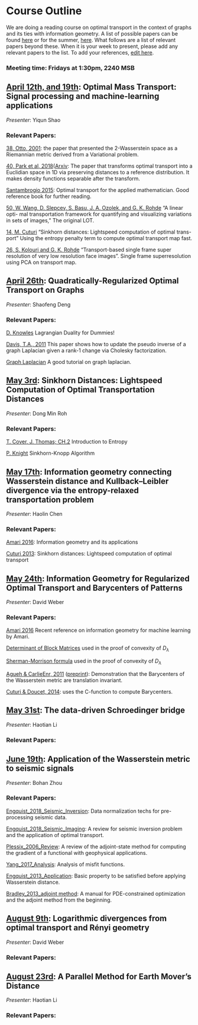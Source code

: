 # Course Outline

We are doing a reading course on optimal transport in the context of graphs and its ties with information geometry. A list of possible papers can be found [here](https://www.math.ucdavis.edu/~saito/data/acha.read.s19/) or for the summer, [here](https://www.math.ucdavis.edu/~saito/data/acha.read.f19/). What follows are a list of relevant papers beyond these. When it is your week to present, please add any relevant papers to the list. To add your references, [edit here](https://github.com/dsweber2/optimalTransportInfoGeo/edit/master/index.md).

### Meeting time: Fridays at 1:30pm, 2240 MSB

## [April 12th, and 19th](https://doi.org/10.1109/MSP.2017.2695801): Optimal Mass Transport: Signal processing and machine-learning applications
*Presenter*: Yiqun Shao
### Relevant Papers: 
[38, Otto, 2001](https://doi.org/10.1081/PDE-100002243): the paper that presented the 2-Wasserstein space as a Riemannian metric derived from a Variational problem.

[40, Park et al, 2018](https://doi.org/10.1016/j.acha.2017.02.002)([Arxiv](https://arxiv.org/abs/1507.05936]): The paper that transforms optimal transport into a Euclidian space in 1D via preserving distances to a reference distribution. It makes density functions separable after the transform.

[Santambrogio 2015](https://doi.org/10.1007/978-3-319-20828-2): Optimal transport for the applied mathematician. Good reference book for further reading.

[50, W. Wang, D. Slepcev, S. Basu, J. A. Ozolek, and G. K. Rohde](https://link.springer.com/content/pdf/10.1007%2Fs11263-012-0566-z.pdf) “A linear opti- mal transportation framework for quantifying and visualizing variations in sets of images,” The original LOT.

[14, M. Cuturi](https://arxiv.org/pdf/1306.0895.pdf) “Sinkhorn distances: Lightspeed computation of optimal trans- port” Using the entropy penalty term to compute optimal transport map fast.

[26, S. Kolouri and G. K. Rohde](https://www.cv-foundation.org/openaccess/content_cvpr_2015/papers/Kolouri_Transport-Based_Single_Frame_2015_CVPR_paper.pdf) “Transport-based single frame super resolution of very low resolution face images”. Single frame superresolution using PCA on transport map.

## [April 26th](https://doi.org/10.1137/17M1132665): Quadratically-Regularized Optimal Transport on Graphs
*Presenter*: Shaofeng Deng
### Relevant Papers:
[D. Knowles](https://cs.stanford.edu/people/davidknowles/lagrangian_duality.pdf) Lagrangian Duality for Dummies!

[Davis, T.A., 2011](https://pdfs.semanticscholar.org/e560/62bcea9184bebf26cfe4c46d72022198e6e6.pdf) This paper shows how to update the pseudo inverse of a graph Laplacian given a rank-1 change via Cholesky factorization.

[Graph Laplacian](http://www.cis.upenn.edu/~cis515/cis515-14-graphlap.pdf) A good tutorial on graph laplacian.

## [May 3rd](https://papers.nips.cc/paper/4927-sinkhorn-distances-lightspeed-computation-of-optimal-transport): Sinkhorn Distances: Lightspeed Computation of Optimal Transportation Distances
*Presenter*: Dong Min Roh
### Relevant Papers:
[T. Cover, J. Thomas; CH.2](http://www.cs-114.org/wp-content/uploads/2015/01/Elements_of_Information_Theory_Elements.pdf) Introduction to Entropy

[P. Knight](http://www.cerfacs.fr/algor/reports/2006/TR_PA_06_42.pdf) Sinkhorn-Knopp Algorithm


## [May 17th](https://doi.org/10.1007/s41884-018-0002-8): Information geometry connecting Wasserstein distance and Kullback–Leibler divergence via the entropy-relaxed transportation problem
*Presenter*: Haolin Chen
### Relevant Papers:
[Amari 2016](https://link.springer.com/content/pdf/10.1007/978-4-431-55978-8.pdf): Information geometry and its applications

[Cuturi 2013](https://papers.nips.cc/paper/4927-sinkhorn-distances-lightspeed-computation-of-optimal-transport.pdf): Sinkhorn distances: Lightspeed computation of optimal transport


## [May 24th](https://doi.org/10.1007/s41884-018-0002-8): Information Geometry for Regularized Optimal Transport and Barycenters of Patterns
*Presenter*: David Weber
### Relevant Papers:
[Amari 2016](https://doi.org/10.1007/978-4-431-55978-8) Recent reference on information geometry for machine learning by Amari.

[Determinant of Block Matrices](https://en.wikipedia.org/wiki/Determinant#Block_matrices) used in the proof of convexity of $D_\lambda$

[Sherman-Morrison formula](https://en.wikipedia.org/wiki/Sherman%E2%80%93Morrison_formula) used in the proof of convexity of $D_\lambda$

[Agueh & CarlieEnr, 2011](https://doi.org/10.1137/100805741) ([preprint](https://www.ceremade.dauphine.fr/~carlier/AC_bary_Aug11_10.pdf)): Demonstration that the Barycenters of the Wasserstein metric are translation invariant.


[Cuturi & Doucet, 2014](http://proceedings.mlr.press/v32/cuturi14.html): uses the C-function to compute Barycenters.

## [May 31st](https://arxiv.org/abs/1806.01364): The data-driven Schroedinger bridge
*Presenter*: Haotian Li
### Relevant Papers:


## [June 19th](https://arxiv.org/abs/1311.4581): Application of the Wasserstein metric to seismic signals
*Presenter*: Bohan Zhou
### Relevant Papers:
[Engquist_2018_Seismic_Inversion](https://arxiv.org/pdf/1810.08686.pdf): Data normalization techs for pre-processing seismic data.

[Engquist_2018_Seismic_Imaging](https://arxiv.org/pdf/1808.04801.pdf): A review for seismic inversion problem and the application of optimal transport.

[Plessix_2006_Review](https://watermark.silverchair.com/167-2-495.pdf?token=AQECAHi208BE49Ooan9kkhW_Ercy7Dm3ZL_9Cf3qfKAc485ysgAAAkowggJGBgkqhkiG9w0BBwagggI3MIICMwIBADCCAiwGCSqGSIb3DQEHATAeBglghkgBZQMEAS4wEQQMtwH_Y5dwf_sJaqarAgEQgIIB_U4AnZraIx-MqYfoRxHLqKFnXYV7KbCZ7riV5RDiHwzzVlYzMUjMNt3twlIbb2gCpnAcA9QUvWbndDlyO9hx8lq45M3Lpj9tRGNMnidH99aUCfcPrGuWomy7PgNMIGEC1Zhz4QV9rs01X6u5VDJSnVqR7lN_UJQdgaK50EOZ_wKpW2WYu4MXbiLT6puT3DxMT53gue7Z1Ox7N1L8cPJuwhwjFgHK4ARot2sO5ep1yHDH8W1cD6as3Tbv2151Yg_K_quiMCTJWbDUIQsLti3ZOy5mFhS2o-f0PkUDn3fxeg-ueWEZ0mi10kHt7ButRwiTPF1zocd1dYDxmCunu9IcfGdi3jBBqq_1TZT4aVNlxnm4V42adUvpcBIDVz6U5emlgLHflDe4IATZDdV7iL-WEiiA52HdnRHVUyPMaYW-5Vemw_BcokiQcLfLiPTJXOzfDa82m5ZdTJwB8XQc9YrrMFgUwSKhGDZwyhYsauOQ8NV2_Fh6oE3yj_3FiYuh8cMHgO4LtFABxAOuZJULH2ufq1ZzL8hOZhZ550zpaUatfF6iDXGFm-bNLWLUjGq4kCbEbI_f8YV0EWEo2ydRNaPdbyuHtQXfnY7stzycgN_XgXmh68S8rS5vOIuAEBJRUTH6opRdE0V1pUZk8kOrqYBhEeNbmfASkuRMTElZiDCm): A review of the adjoint-state method for computing the gradient
of a functional with geophysical applications.

[Yang_2017_Analysis](https://www.researchgate.net/profile/Yunan_Yang/publication/316883585_Analysis_of_optimal_transport_and_related_misfit_functions_in_FWI/links/59dcbb40458515e9ab4d6b1e/Analysis-of-optimal-transport-and-related-misfit-functions-in-FWI.pdf): Analysis of misfit functions.

[Engquist_2013_Application](https://www.math.ucdavis.edu/~saito/data/acha.read.s19/engquist-froese_wasserstein-metric-for-seismic-signals.pdf): Basic property to be satisfied before applying Wasserstein distance.

[Bradley_2013_adjoint method](https://cs.stanford.edu/~ambrad/adjoint_tutorial.pdf): A manual for PDE-constrained optimization and the adjoint method from the beginning.


## [August 9th](https://link.springer.com/article/10.1007%2Fs41884-018-0012-6): Logarithmic divergences from optimal transport and Rényi geometry
*Presenter*: David Weber
### Relevant Papers:



## [August 23rd](https://www.math.ucla.edu/~wotaoyin/papers/parallel_earth_mover_dist.html): A Parallel Method for Earth Mover’s Distance
*Presenter*: Haotian Li
### Relevant Papers:

